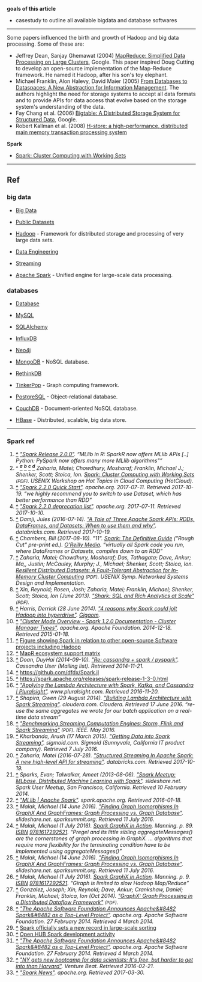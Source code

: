 **goals of this article**


* casestudy to outline all available bigdata and database softwares

------------------

<p>Some papers influenced the birth and growth of Hadoop and big data processing. Some of these are:</p>
<ul>
<li>Jeffrey Dean, Sanjay Ghemawat (2004) <a rel="nofollow" class="external text" href="https://www.usenix.org/legacy/publications/library/proceedings/osdi04/tech/full_papers/dean/dean_html/index.html">MapReduce: Simplified Data Processing on Large Clusters</a>, Google. This paper inspired Doug Cutting to develop an open-source implementation of the Map-Reduce framework. He named it Hadoop, after his son's toy elephant.</li>
<li>Michael Franklin, Alon Halevy, David Maier (2005) <a rel="nofollow" class="external text" href="http://www.eecs.berkeley.edu/~franklin/Papers/dataspaceSR.pdf">From Databases to Dataspaces: A New Abstraction for Information Management</a>. The authors highlight the need for storage systems to accept all data formats and to provide APIs for data access that evolve based on the storage system's understanding of the data.</li>
<li>Fay Chang et al. (2006) <a rel="nofollow" class="external text" href="http://static.googleusercontent.com/external_content/untrusted_dlcp/research.google.com/en/us/archive/bigtable-osdi06.pdf">Bigtable: A Distributed Storage System for Structured Data</a>, Google.</li>
<li>Robert Kallman et al. (2008) <a rel="nofollow" class="external text" href="http://www.vldb.org/pvldb/1/1454211.pdf">H-store: a high-performance, distributed main memory transaction processing system</a></li>
</ul>

**Spark**

* [Spark: Cluster Computing with Working Sets](https://amplab.cs.berkeley.edu/wp-content/uploads/2011/06/Spark-Cluster-Computing-with-Working-Sets.pdf)

----------------


## Ref

### big data


- [Big Data](https://github.com/onurakpolat/awesome-bigdata)
- [Public Datasets](https://github.com/caesar0301/awesome-public-datasets)

- [Hadoop](https://github.com/youngwookim/awesome-hadoop) - Framework for distributed storage and processing of very large data sets.
- [Data Engineering](https://github.com/igorbarinov/awesome-data-engineering)
- [Streaming](https://github.com/manuzhang/awesome-streaming)
- [Apache Spark](https://github.com/awesome-spark/awesome-spark) - Unified engine for large-scale data processing.

### databases


- [Database](https://github.com/numetriclabz/awesome-db)

- [MySQL](https://github.com/shlomi-noach/awesome-mysql/blob/gh-pages/index.md)
- [SQLAlchemy](https://github.com/dahlia/awesome-sqlalchemy)
- [InfluxDB](https://github.com/mark-rushakoff/awesome-influxdb)
- [Neo4j](https://github.com/neueda/awesome-neo4j)
- [MongoDB](https://github.com/ramnes/awesome-mongodb) - NoSQL database.
- [RethinkDB](https://github.com/d3viant0ne/awesome-rethinkdb)

- [TinkerPop](https://github.com/mohataher/awesome-tinkerpop) - Graph computing framework.
- [PostgreSQL](https://github.com/dhamaniasad/awesome-postgres) - Object-relational database.
- [CouchDB](https://github.com/quangv/awesome-couchdb) - Document-oriented NoSQL database.
- [HBase](https://github.com/rayokota/awesome-hbase) - Distributed, scalable, big data store.


-----------------

### Spark ref

<ol class="references">
<li id="cite_note-1"><span class="mw-cite-backlink"><b><a href="#cite_ref-1">^</a></b></span> <span class="reference-text"><cite class="citation web"><a rel="nofollow" class="external text" href="https://spark.apache.org/releases/spark-release-2-0-0.html">"Spark Release 2.0.0"</a>. <q>MLlib in R: SparkR now offers MLlib APIs [..] Python: PySpark now offers many more MLlib algorithms"</q></cite><span title="ctx_ver=Z39.88-2004&amp;rft_val_fmt=info%3Aofi%2Ffmt%3Akev%3Amtx%3Abook&amp;rft.genre=unknown&amp;rft.btitle=Spark+Release+2.0.0&amp;rft_id=https%3A%2F%2Fspark.apache.org%2Freleases%2Fspark-release-2-0-0.html&amp;rfr_id=info%3Asid%2Fen.wikipedia.org%3AApache+Spark" class="Z3988"><span style="display:none;">&#160;</span></span></span></li>
<li id="cite_note-hc10-2"><span class="mw-cite-backlink">^ <a href="#cite_ref-hc10_2-0"><sup><i><b>a</b></i></sup></a> <a href="#cite_ref-hc10_2-1"><sup><i><b>b</b></i></sup></a> <a href="#cite_ref-hc10_2-2"><sup><i><b>c</b></i></sup></a> <a href="#cite_ref-hc10_2-3"><sup><i><b>d</b></i></sup></a></span> <span class="reference-text"><cite class="citation conference">Zaharia, Matei; Chowdhury, Mosharaf; Franklin, Michael J.; Shenker, Scott; Stoica, Ion. <a rel="nofollow" class="external text" href="https://amplab.cs.berkeley.edu/wp-content/uploads/2011/06/Spark-Cluster-Computing-with-Working-Sets.pdf"><i>Spark: Cluster Computing with Working Sets</i></a> <span style="font-size:85%;">(PDF)</span>. USENIX Workshop on Hot Topics in Cloud Computing (HotCloud).</cite><span title="ctx_ver=Z39.88-2004&amp;rft_val_fmt=info%3Aofi%2Ffmt%3Akev%3Amtx%3Abook&amp;rft.genre=conference&amp;rft.btitle=Spark%3A+Cluster+Computing+with+Working+Sets&amp;rft.aulast=Zaharia&amp;rft.aufirst=Matei&amp;rft.au=Chowdhury%2C+Mosharaf&amp;rft.au=Franklin%2C+Michael+J.&amp;rft.au=Shenker%2C+Scott&amp;rft.au=Stoica%2C+Ion&amp;rft_id=https%3A%2F%2Famplab.cs.berkeley.edu%2Fwp-content%2Fuploads%2F2011%2F06%2FSpark-Cluster-Computing-with-Working-Sets.pdf&amp;rfr_id=info%3Asid%2Fen.wikipedia.org%3AApache+Spark" class="Z3988"><span style="display:none;">&#160;</span></span></span></li>
<li id="cite_note-3"><span class="mw-cite-backlink"><b><a href="#cite_ref-3">^</a></b></span> <span class="reference-text"><cite class="citation web"><a rel="nofollow" class="external text" href="https://spark.apache.org/docs/2.2.0/quick-start.html">"Spark 2.2.0 Quick Start"</a>. <i>apache.org</i>. 2017-07-11<span class="reference-accessdate">. Retrieved <span class="nowrap">2017-10-19</span></span>. <q>we highly recommend you to switch to use Dataset, which has better performance than RDD</q></cite><span title="ctx_ver=Z39.88-2004&amp;rft_val_fmt=info%3Aofi%2Ffmt%3Akev%3Amtx%3Ajournal&amp;rft.genre=unknown&amp;rft.jtitle=apache.org&amp;rft.atitle=Spark+2.2.0+Quick+Start&amp;rft.date=2017-07-11&amp;rft_id=https%3A%2F%2Fspark.apache.org%2Fdocs%2F2.2.0%2Fquick-start.html&amp;rfr_id=info%3Asid%2Fen.wikipedia.org%3AApache+Spark" class="Z3988"><span style="display:none;">&#160;</span></span></span></li>
<li id="cite_note-4"><span class="mw-cite-backlink"><b><a href="#cite_ref-4">^</a></b></span> <span class="reference-text"><cite class="citation web"><a rel="nofollow" class="external text" href="https://spark.apache.org/docs/2.2.0/api/scala/index.html#deprecated-list">"Spark 2.2.0 deprecation list"</a>. <i>apache.org</i>. 2017-07-11<span class="reference-accessdate">. Retrieved <span class="nowrap">2017-10-10</span></span>.</cite><span title="ctx_ver=Z39.88-2004&amp;rft_val_fmt=info%3Aofi%2Ffmt%3Akev%3Amtx%3Ajournal&amp;rft.genre=unknown&amp;rft.jtitle=apache.org&amp;rft.atitle=Spark+2.2.0+deprecation+list&amp;rft.date=2017-07-11&amp;rft_id=https%3A%2F%2Fspark.apache.org%2Fdocs%2F2.2.0%2Fapi%2Fscala%2Findex.html%23deprecated-list&amp;rfr_id=info%3Asid%2Fen.wikipedia.org%3AApache+Spark" class="Z3988"><span style="display:none;">&#160;</span></span></span></li>
<li id="cite_note-5"><span class="mw-cite-backlink"><b><a href="#cite_ref-5">^</a></b></span> <span class="reference-text"><cite class="citation web">Damji, Jules (2016-07-14). <a rel="nofollow" class="external text" href="https://databricks.com/blog/2016/07/14/a-tale-of-three-apache-spark-apis-rdds-dataframes-and-datasets.html">"A Tale of Three Apache Spark APIs: RDDs, DataFrames, and Datasets: When to use them and why"</a>. <i>databricks.com</i><span class="reference-accessdate">. Retrieved <span class="nowrap">2017-10-19</span></span>.</cite><span title="ctx_ver=Z39.88-2004&amp;rft_val_fmt=info%3Aofi%2Ffmt%3Akev%3Amtx%3Ajournal&amp;rft.genre=unknown&amp;rft.jtitle=databricks.com&amp;rft.atitle=A+Tale+of+Three+Apache+Spark+APIs%3A+RDDs%2C+DataFrames%2C+and+Datasets%3A+When+to+use+them+and+why&amp;rft.date=2016-07-14&amp;rft.aulast=Damji&amp;rft.aufirst=Jules&amp;rft_id=https%3A%2F%2Fdatabricks.com%2Fblog%2F2016%2F07%2F14%2Fa-tale-of-three-apache-spark-apis-rdds-dataframes-and-datasets.html&amp;rfr_id=info%3Asid%2Fen.wikipedia.org%3AApache+Spark" class="Z3988"><span style="display:none;">&#160;</span></span></span></li>
<li id="cite_note-6"><span class="mw-cite-backlink"><b><a href="#cite_ref-6">^</a></b></span> <span class="reference-text"><cite class="citation book">Chambers, Bill (2017-08-10). "11". <a rel="nofollow" class="external text" href="http://techbus.safaribooksonline.com/book/operating-systems-and-server-administration/apache/9781491912201/11dot-basic-rdd-operations/rdd_overview_html"><i>Spark: The Definitive Guide</i></a> ("Rough Cut" pre-print ed.). <a href="/wiki/O%27Reilly_Media" title="O'Reilly Media">O'Reilly Media</a>. <q>virtually all Spark code you run, where DataFrames or Datasets, compiles down to an RDD</q></cite><span title="ctx_ver=Z39.88-2004&amp;rft_val_fmt=info%3Aofi%2Ffmt%3Akev%3Amtx%3Abook&amp;rft.genre=bookitem&amp;rft.atitle=11&amp;rft.btitle=Spark%3A+The+Definitive+Guide&amp;rft.edition=%22Rough+Cut%22+pre-print&amp;rft.pub=O%27Reilly+Media&amp;rft.date=2017-08-10&amp;rft.aulast=Chambers&amp;rft.aufirst=Bill&amp;rft_id=http%3A%2F%2Ftechbus.safaribooksonline.com%2Fbook%2Foperating-systems-and-server-administration%2Fapache%2F9781491912201%2F11dot-basic-rdd-operations%2Frdd_overview_html&amp;rfr_id=info%3Asid%2Fen.wikipedia.org%3AApache+Spark" class="Z3988"><span style="display:none;">&#160;</span></span></span></li>
<li id="cite_note-7"><span class="mw-cite-backlink"><b><a href="#cite_ref-7">^</a></b></span> <span class="reference-text"><cite class="citation conference">Zaharia, Matei; Chowdhury, Mosharaf; Das, Tathagata; Dave, Ankur; Ma,, Justin; McCauley, Murphy; J., Michael; Shenker, Scott; Stoica, Ion. <a rel="nofollow" class="external text" href="https://www.usenix.org/system/files/conference/nsdi12/nsdi12-final138.pdf"><i>Resilient Distributed Datasets: A Fault-Tolerant Abstraction for In-Memory Cluster Computing</i></a> <span style="font-size:85%;">(PDF)</span>. USENIX Symp. Networked Systems Design and Implementation.</cite><span title="ctx_ver=Z39.88-2004&amp;rft_val_fmt=info%3Aofi%2Ffmt%3Akev%3Amtx%3Abook&amp;rft.genre=conference&amp;rft.btitle=Resilient+Distributed+Datasets%3A+A+Fault-Tolerant+Abstraction+for+In-Memory+Cluster+Computing&amp;rft.aulast=Zaharia&amp;rft.aufirst=Matei&amp;rft.au=Chowdhury%2C+Mosharaf&amp;rft.au=Das%2C+Tathagata&amp;rft.au=Dave%2C+Ankur&amp;rft.au=Ma%2C%2C+Justin&amp;rft.au=McCauley%2C+Murphy&amp;rft.au=J.%2C+Michael&amp;rft.au=Shenker%2C+Scott&amp;rft.au=Stoica%2C+Ion&amp;rft_id=https%3A%2F%2Fwww.usenix.org%2Fsystem%2Ffiles%2Fconference%2Fnsdi12%2Fnsdi12-final138.pdf&amp;rfr_id=info%3Asid%2Fen.wikipedia.org%3AApache+Spark" class="Z3988"><span style="display:none;">&#160;</span></span></span></li>
<li id="cite_note-8"><span class="mw-cite-backlink"><b><a href="#cite_ref-8">^</a></b></span> <span class="reference-text"><cite class="citation journal">Xin, Reynold; Rosen, Josh; Zaharia, Matei; Franklin, Michael; Shenker, Scott; Stoica, Ion (June 2013). <a rel="nofollow" class="external text" href="https://amplab.cs.berkeley.edu/wp-content/uploads/2013/02/shark_sigmod2013.pdf">"Shark: SQL and Rich Analytics at Scale"</a> <span style="font-size:85%;">(PDF)</span>.</cite><span title="ctx_ver=Z39.88-2004&amp;rft_val_fmt=info%3Aofi%2Ffmt%3Akev%3Amtx%3Ajournal&amp;rft.genre=article&amp;rft.atitle=Shark%3A+SQL+and+Rich+Analytics+at+Scale&amp;rft.date=2013-06&amp;rft.aulast=Xin&amp;rft.aufirst=Reynold&amp;rft.au=Rosen%2C+Josh&amp;rft.au=Zaharia%2C+Matei&amp;rft.au=Franklin%2C+Michael&amp;rft.au=Shenker%2C+Scott&amp;rft.au=Stoica%2C+Ion&amp;rft_id=https%3A%2F%2Famplab.cs.berkeley.edu%2Fwp-content%2Fuploads%2F2013%2F02%2Fshark_sigmod2013.pdf&amp;rfr_id=info%3Asid%2Fen.wikipedia.org%3AApache+Spark" class="Z3988"><span style="display:none;">&#160;</span></span></span></li>
<li id="cite_note-9"><span class="mw-cite-backlink"><b><a href="#cite_ref-9">^</a></b></span> <span class="reference-text"><cite class="citation web">Harris, Derrick (28 June 2014). <a rel="nofollow" class="external text" href="https://gigaom.com/2014/06/28/4-reasons-why-spark-could-jolt-hadoop-into-hyperdrive/">"4 reasons why Spark could jolt Hadoop into hyperdrive"</a>. <i><a href="/wiki/Gigaom" title="Gigaom">Gigaom</a></i>.</cite><span title="ctx_ver=Z39.88-2004&amp;rft_val_fmt=info%3Aofi%2Ffmt%3Akev%3Amtx%3Ajournal&amp;rft.genre=unknown&amp;rft.jtitle=Gigaom&amp;rft.atitle=4+reasons+why+Spark+could+jolt+Hadoop+into+hyperdrive&amp;rft.date=2014-06-28&amp;rft.aulast=Harris&amp;rft.aufirst=Derrick&amp;rft_id=https%3A%2F%2Fgigaom.com%2F2014%2F06%2F28%2F4-reasons-why-spark-could-jolt-hadoop-into-hyperdrive%2F&amp;rfr_id=info%3Asid%2Fen.wikipedia.org%3AApache+Spark" class="Z3988"><span style="display:none;">&#160;</span></span></span></li>
<li id="cite_note-10"><span class="mw-cite-backlink"><b><a href="#cite_ref-10">^</a></b></span> <span class="reference-text"><cite class="citation web"><a rel="nofollow" class="external text" href="https://spark.apache.org/docs/1.2.0/cluster-overview.html#cluster-manager-types">"Cluster Mode Overview - Spark 1.2.0 Documentation - Cluster Manager Types"</a>. <i>apache.org</i>. Apache Foundation. 2014-12-18<span class="reference-accessdate">. Retrieved <span class="nowrap">2015-01-18</span></span>.</cite><span title="ctx_ver=Z39.88-2004&amp;rft_val_fmt=info%3Aofi%2Ffmt%3Akev%3Amtx%3Ajournal&amp;rft.genre=unknown&amp;rft.jtitle=apache.org&amp;rft.atitle=Cluster+Mode+Overview+-+Spark+1.2.0+Documentation+-+Cluster+Manager+Types&amp;rft.date=2014-12-18&amp;rft_id=https%3A%2F%2Fspark.apache.org%2Fdocs%2F1.2.0%2Fcluster-overview.html%23cluster-manager-types&amp;rfr_id=info%3Asid%2Fen.wikipedia.org%3AApache+Spark" class="Z3988"><span style="display:none;">&#160;</span></span></span></li>
<li id="cite_note-11"><span class="mw-cite-backlink"><b><a href="#cite_ref-11">^</a></b></span> <span class="reference-text"><a rel="nofollow" class="external text" href="https://amplab.cs.berkeley.edu/software/">Figure showing Spark in relation to other open-source Software projects including Hadoop</a></span></li>
<li id="cite_note-12"><span class="mw-cite-backlink"><b><a href="#cite_ref-12">^</a></b></span> <span class="reference-text"><a rel="nofollow" class="external text" href="http://doc.mapr.com/display/MapR/Ecosystem+Support+Matrix">MapR ecosystem support matrix</a></span></li>
<li id="cite_note-13"><span class="mw-cite-backlink"><b><a href="#cite_ref-13">^</a></b></span> <span class="reference-text"><cite class="citation mailinglist">Doan, DuyHai (2014-09-10). <a rel="nofollow" class="external text" href="http://mail-archives.apache.org/mod_mbox/cassandra-user/201409.mbox/%3CCABNXB2DE5Apmvn1nNg79+VdPCSZiCsGdt=ZB4s4OF_5JzS60iA@mail.gmail.com%3E">"Re: cassandra + spark / pyspark"</a>. <i>Cassandra User</i> (Mailing list)<span class="reference-accessdate">. Retrieved <span class="nowrap">2014-11-21</span></span>.</cite><span title="ctx_ver=Z39.88-2004&amp;rft_val_fmt=info%3Aofi%2Ffmt%3Akev%3Amtx%3Abook&amp;rft.genre=unknown&amp;rft.btitle=Re%3A+cassandra+%2B+spark+%2F+pyspark&amp;rft.date=2014-09-10&amp;rft.aulast=Doan&amp;rft.aufirst=DuyHai&amp;rft_id=http%3A%2F%2Fmail-archives.apache.org%2Fmod_mbox%2Fcassandra-user%2F201409.mbox%2F%253CCABNXB2DE5Apmvn1nNg79%2BVdPCSZiCsGdt%3DZB4s4OF_5JzS60iA%40mail.gmail.com%253E&amp;rfr_id=info%3Asid%2Fen.wikipedia.org%3AApache+Spark" class="Z3988"><span style="display:none;">&#160;</span></span></span></li>
<li id="cite_note-14"><span class="mw-cite-backlink"><b><a href="#cite_ref-14">^</a></b></span> <span class="reference-text"><a rel="nofollow" class="external free" href="https://github.com/dfdx/Spark.jl">https://github.com/dfdx/Spark.jl</a></span></li>
<li id="cite_note-15"><span class="mw-cite-backlink"><b><a href="#cite_ref-15">^</a></b></span> <span class="reference-text"><a rel="nofollow" class="external free" href="https://spark.apache.org/releases/spark-release-1-3-0.html">https://spark.apache.org/releases/spark-release-1-3-0.html</a></span></li>
<li id="cite_note-17"><span class="mw-cite-backlink"><b><a href="#cite_ref-17">^</a></b></span> <span class="reference-text"><cite class="citation web"><a rel="nofollow" class="external text" href="https://www.pluralsight.com/courses/spark-kafka-cassandra-applying-lambda-architecture">"Applying the Lambda Architecture with Spark, Kafka, and Cassandra | Pluralsight"</a>. <i>www.pluralsight.com</i><span class="reference-accessdate">. Retrieved <span class="nowrap">2016-11-20</span></span>.</cite><span title="ctx_ver=Z39.88-2004&amp;rft_val_fmt=info%3Aofi%2Ffmt%3Akev%3Amtx%3Ajournal&amp;rft.genre=unknown&amp;rft.jtitle=www.pluralsight.com&amp;rft.atitle=Applying+the+Lambda+Architecture+with+Spark%2C+Kafka%2C+and+Cassandra+%7C+Pluralsight&amp;rft_id=https%3A%2F%2Fwww.pluralsight.com%2Fcourses%2Fspark-kafka-cassandra-applying-lambda-architecture&amp;rfr_id=info%3Asid%2Fen.wikipedia.org%3AApache+Spark" class="Z3988"><span style="display:none;">&#160;</span></span></span></li>
<li id="cite_note-18"><span class="mw-cite-backlink"><b><a href="#cite_ref-18">^</a></b></span> <span class="reference-text"><cite class="citation web">Shapira, Gwen (29 August 2014). <a rel="nofollow" class="external text" href="http://blog.cloudera.com/blog/2014/08/building-lambda-architecture-with-spark-streaming/">"Building Lambda Architecture with Spark Streaming"</a>. <i>cloudera.com</i>. Cloudera<span class="reference-accessdate">. Retrieved <span class="nowrap">17 June</span> 2016</span>. <q>re-use the same aggregates we wrote for our batch application on a real-time data stream</q></cite><span title="ctx_ver=Z39.88-2004&amp;rft_val_fmt=info%3Aofi%2Ffmt%3Akev%3Amtx%3Ajournal&amp;rft.genre=unknown&amp;rft.jtitle=cloudera.com&amp;rft.atitle=Building+Lambda+Architecture+with+Spark+Streaming&amp;rft.date=2014-08-29&amp;rft.aulast=Shapira&amp;rft.aufirst=Gwen&amp;rft_id=http%3A%2F%2Fblog.cloudera.com%2Fblog%2F2014%2F08%2Fbuilding-lambda-architecture-with-spark-streaming%2F&amp;rfr_id=info%3Asid%2Fen.wikipedia.org%3AApache+Spark" class="Z3988"><span style="display:none;">&#160;</span></span></span></li>
<li id="cite_note-19"><span class="mw-cite-backlink"><b><a href="#cite_ref-19">^</a></b></span> <span class="reference-text"><cite class="citation web"><a rel="nofollow" class="external text" href="http://ieeexplore.ieee.org/xpl/articleDetails.jsp?arnumber=7530084">"Benchmarking Streaming Computation Engines: Storm, Flink and Spark Streaming"</a> <span style="font-size:85%;">(PDF)</span>. IEEE. May 2016.</cite><span title="ctx_ver=Z39.88-2004&amp;rft_val_fmt=info%3Aofi%2Ffmt%3Akev%3Amtx%3Abook&amp;rft.genre=unknown&amp;rft.btitle=Benchmarking+Streaming+Computation+Engines%3A+Storm%2C+Flink+and+Spark+Streaming&amp;rft.pub=IEEE&amp;rft.date=2016-05&amp;rft_id=http%3A%2F%2Fieeexplore.ieee.org%2Fxpl%2FarticleDetails.jsp%3Farnumber%3D7530084&amp;rfr_id=info%3Asid%2Fen.wikipedia.org%3AApache+Spark" class="Z3988"><span style="display:none;">&#160;</span></span></span></li>
<li id="cite_note-20"><span class="mw-cite-backlink"><b><a href="#cite_ref-20">^</a></b></span> <span class="reference-text"><cite class="citation web">Kharbanda, Arush (17 March 2015). <a rel="nofollow" class="external text" href="https://www.sigmoid.com/getting-data-into-spark-streaming/">"Getting Data into Spark Streaming"</a>. <i>sigmoid.com</i>. Sigmoid (Sunnyvale, California IT product company)<span class="reference-accessdate">. Retrieved <span class="nowrap">7 July</span> 2016</span>.</cite><span title="ctx_ver=Z39.88-2004&amp;rft_val_fmt=info%3Aofi%2Ffmt%3Akev%3Amtx%3Ajournal&amp;rft.genre=unknown&amp;rft.jtitle=sigmoid.com&amp;rft.atitle=Getting+Data+into+Spark+Streaming&amp;rft.date=2015-03-17&amp;rft.aulast=Kharbanda&amp;rft.aufirst=Arush&amp;rft_id=https%3A%2F%2Fwww.sigmoid.com%2Fgetting-data-into-spark-streaming%2F&amp;rfr_id=info%3Asid%2Fen.wikipedia.org%3AApache+Spark" class="Z3988"><span style="display:none;">&#160;</span></span></span></li>
<li id="cite_note-21"><span class="mw-cite-backlink"><b><a href="#cite_ref-21">^</a></b></span> <span class="reference-text"><cite class="citation web">Zaharia, Matei (2016-07-28). <a rel="nofollow" class="external text" href="https://databricks.com/blog/2016/07/28/structured-streaming-in-apache-spark.html">"Structured Streaming In Apache Spark: A new high-level API for streaming"</a>. <i>databricks.com</i><span class="reference-accessdate">. Retrieved <span class="nowrap">2017-10-19</span></span>.</cite><span title="ctx_ver=Z39.88-2004&amp;rft_val_fmt=info%3Aofi%2Ffmt%3Akev%3Amtx%3Ajournal&amp;rft.genre=unknown&amp;rft.jtitle=databricks.com&amp;rft.atitle=Structured+Streaming+In+Apache+Spark%3A+A+new+high-level+API+for+streaming&amp;rft.date=2016-07-28&amp;rft.aulast=Zaharia&amp;rft.aufirst=Matei&amp;rft_id=https%3A%2F%2Fdatabricks.com%2Fblog%2F2016%2F07%2F28%2Fstructured-streaming-in-apache-spark.html&amp;rfr_id=info%3Asid%2Fen.wikipedia.org%3AApache+Spark" class="Z3988"><span style="display:none;">&#160;</span></span></span></li>
<li id="cite_note-22"><span class="mw-cite-backlink"><b><a href="#cite_ref-22">^</a></b></span> <span class="reference-text"><cite class="citation web">Sparks, Evan; Talwalkar, Ameet (2013-08-06). <a rel="nofollow" class="external text" href="http://www.slideshare.net/chaochen5496/mlllib-sparkmeetup8613finalreduced/68">"Spark Meetup: MLbase, Distributed Machine Learning with Spark"</a>. <i>slideshare.net</i>. Spark User Meetup, San Francisco, California<span class="reference-accessdate">. Retrieved <span class="nowrap">10 February</span> 2014</span>.</cite><span title="ctx_ver=Z39.88-2004&amp;rft_val_fmt=info%3Aofi%2Ffmt%3Akev%3Amtx%3Ajournal&amp;rft.genre=unknown&amp;rft.jtitle=slideshare.net&amp;rft.atitle=Spark+Meetup%3A+MLbase%2C+Distributed+Machine+Learning+with+Spark&amp;rft.date=2013-08-06&amp;rft.aulast=Sparks&amp;rft.aufirst=Evan&amp;rft.au=Talwalkar%2C+Ameet&amp;rft_id=http%3A%2F%2Fwww.slideshare.net%2Fchaochen5496%2Fmlllib-sparkmeetup8613finalreduced%2F68&amp;rfr_id=info%3Asid%2Fen.wikipedia.org%3AApache+Spark" class="Z3988"><span style="display:none;">&#160;</span></span></span></li>
<li id="cite_note-23"><span class="mw-cite-backlink"><b><a href="#cite_ref-23">^</a></b></span> <span class="reference-text"><cite class="citation web"><a rel="nofollow" class="external text" href="http://spark.apache.org/mllib/">"MLlib | Apache Spark"</a>. <i>spark.apache.org</i><span class="reference-accessdate">. Retrieved <span class="nowrap">2016-01-18</span></span>.</cite><span title="ctx_ver=Z39.88-2004&amp;rft_val_fmt=info%3Aofi%2Ffmt%3Akev%3Amtx%3Ajournal&amp;rft.genre=unknown&amp;rft.jtitle=spark.apache.org&amp;rft.atitle=MLlib+%7C+Apache+Spark&amp;rft_id=http%3A%2F%2Fspark.apache.org%2Fmllib%2F&amp;rfr_id=info%3Asid%2Fen.wikipedia.org%3AApache+Spark" class="Z3988"><span style="display:none;">&#160;</span></span></span></li>
<li id="cite_note-24"><span class="mw-cite-backlink"><b><a href="#cite_ref-24">^</a></b></span> <span class="reference-text"><cite class="citation web">Malak, Michael (14 June 2016). <a rel="nofollow" class="external text" href="http://www.slideshare.net/SparkSummit/finding-graph-isomorphisms-in-graphx-and-graphframes/11">"Finding Graph Isomorphisms In GraphX And GraphFrames: Graph Processing vs. Graph Database"</a>. <i>slideshare.net</i>. sparksummit.org<span class="reference-accessdate">. Retrieved <span class="nowrap">11 July</span> 2016</span>.</cite><span title="ctx_ver=Z39.88-2004&amp;rft_val_fmt=info%3Aofi%2Ffmt%3Akev%3Amtx%3Ajournal&amp;rft.genre=unknown&amp;rft.jtitle=slideshare.net&amp;rft.atitle=Finding+Graph+Isomorphisms+In+GraphX+And+GraphFrames%3A+Graph+Processing+vs.+Graph+Database&amp;rft.date=2016-06-14&amp;rft.aulast=Malak&amp;rft.aufirst=Michael&amp;rft_id=http%3A%2F%2Fwww.slideshare.net%2FSparkSummit%2Ffinding-graph-isomorphisms-in-graphx-and-graphframes%2F11&amp;rfr_id=info%3Asid%2Fen.wikipedia.org%3AApache+Spark" class="Z3988"><span style="display:none;">&#160;</span></span></span></li>
<li id="cite_note-25"><span class="mw-cite-backlink"><b><a href="#cite_ref-25">^</a></b></span> <span class="reference-text"><cite class="citation book">Malak, Michael (1 July 2016). <a rel="nofollow" class="external text" href="https://books.google.com/books?id=8XcPjwEACAAJ"><i>Spark GraphX in Action</i></a>. Manning. p.&#160;89. <a href="/wiki/International_Standard_Book_Number" title="International Standard Book Number">ISBN</a>&#160;<a href="/wiki/Special:BookSources/9781617292521" title="Special:BookSources/9781617292521">9781617292521</a>. <q>Pregel and its little sibling aggregateMessages() are the cornerstones of graph processing in GraphX. ... algorithms that require more flexibility for the terminating condition have to be implemented using aggregateMessages()</q></cite><span title="ctx_ver=Z39.88-2004&amp;rft_val_fmt=info%3Aofi%2Ffmt%3Akev%3Amtx%3Abook&amp;rft.genre=book&amp;rft.btitle=Spark+GraphX+in+Action&amp;rft.pages=89&amp;rft.pub=Manning&amp;rft.date=2016-07-01&amp;rft.isbn=9781617292521&amp;rft.aulast=Malak&amp;rft.aufirst=Michael&amp;rft_id=https%3A%2F%2Fbooks.google.com%2Fbooks%3Fid%3D8XcPjwEACAAJ&amp;rfr_id=info%3Asid%2Fen.wikipedia.org%3AApache+Spark" class="Z3988"><span style="display:none;">&#160;</span></span></span></li>
<li id="cite_note-26"><span class="mw-cite-backlink"><b><a href="#cite_ref-26">^</a></b></span> <span class="reference-text"><cite class="citation web">Malak, Michael (14 June 2016). <a rel="nofollow" class="external text" href="http://www.slideshare.net/SparkSummit/finding-graph-isomorphisms-in-graphx-and-graphframes/15">"Finding Graph Isomorphisms In GraphX And GraphFrames: Graph Processing vs. Graph Database"</a>. <i>slideshare.net</i>. sparksummit.org<span class="reference-accessdate">. Retrieved <span class="nowrap">11 July</span> 2016</span>.</cite><span title="ctx_ver=Z39.88-2004&amp;rft_val_fmt=info%3Aofi%2Ffmt%3Akev%3Amtx%3Ajournal&amp;rft.genre=unknown&amp;rft.jtitle=slideshare.net&amp;rft.atitle=Finding+Graph+Isomorphisms+In+GraphX+And+GraphFrames%3A+Graph+Processing+vs.+Graph+Database&amp;rft.date=2016-06-14&amp;rft.aulast=Malak&amp;rft.aufirst=Michael&amp;rft_id=http%3A%2F%2Fwww.slideshare.net%2FSparkSummit%2Ffinding-graph-isomorphisms-in-graphx-and-graphframes%2F15&amp;rfr_id=info%3Asid%2Fen.wikipedia.org%3AApache+Spark" class="Z3988"><span style="display:none;">&#160;</span></span></span></li>
<li id="cite_note-27"><span class="mw-cite-backlink"><b><a href="#cite_ref-27">^</a></b></span> <span class="reference-text"><cite class="citation book">Malak, Michael (1 July 2016). <a rel="nofollow" class="external text" href="https://books.google.com/books?id=8XcPjwEACAAJ"><i>Spark GraphX in Action</i></a>. Manning. p.&#160;9. <a href="/wiki/International_Standard_Book_Number" title="International Standard Book Number">ISBN</a>&#160;<a href="/wiki/Special:BookSources/9781617292521" title="Special:BookSources/9781617292521">9781617292521</a>. <q>Giraph is limited to slow Hadoop Map/Reduce</q></cite><span title="ctx_ver=Z39.88-2004&amp;rft_val_fmt=info%3Aofi%2Ffmt%3Akev%3Amtx%3Abook&amp;rft.genre=book&amp;rft.btitle=Spark+GraphX+in+Action&amp;rft.pages=9&amp;rft.pub=Manning&amp;rft.date=2016-07-01&amp;rft.isbn=9781617292521&amp;rft.aulast=Malak&amp;rft.aufirst=Michael&amp;rft_id=https%3A%2F%2Fbooks.google.com%2Fbooks%3Fid%3D8XcPjwEACAAJ&amp;rfr_id=info%3Asid%2Fen.wikipedia.org%3AApache+Spark" class="Z3988"><span style="display:none;">&#160;</span></span></span></li>
<li id="cite_note-28"><span class="mw-cite-backlink"><b><a href="#cite_ref-28">^</a></b></span> <span class="reference-text"><cite class="citation journal">Gonzalez, Joseph; Xin, Reynold; Dave, Ankur; Crankshaw, Daniel; Franklin, Michael; Stoica, Ion (Oct 2014). <a rel="nofollow" class="external text" href="https://www.usenix.org/system/files/conference/osdi14/osdi14-paper-gonzalez.pdf">"GraphX: Graph Processing in a Distributed Dataflow Framework"</a> <span style="font-size:85%;">(PDF)</span>.</cite><span title="ctx_ver=Z39.88-2004&amp;rft_val_fmt=info%3Aofi%2Ffmt%3Akev%3Amtx%3Ajournal&amp;rft.genre=article&amp;rft.atitle=GraphX%3A+Graph+Processing+in+a+Distributed+Dataflow+Framework&amp;rft.date=2014-10&amp;rft.aulast=Gonzalez&amp;rft.aufirst=Joseph&amp;rft.au=Xin%2C+Reynold&amp;rft.au=Dave%2C+Ankur&amp;rft.au=Crankshaw%2C+Daniel&amp;rft.au=Franklin%2C+Michael&amp;rft.au=Stoica%2C+Ion&amp;rft_id=https%3A%2F%2Fwww.usenix.org%2Fsystem%2Ffiles%2Fconference%2Fosdi14%2Fosdi14-paper-gonzalez.pdf&amp;rfr_id=info%3Asid%2Fen.wikipedia.org%3AApache+Spark" class="Z3988"><span style="display:none;">&#160;</span></span></span></li>
<li id="cite_note-29"><span class="mw-cite-backlink"><b><a href="#cite_ref-29">^</a></b></span> <span class="reference-text"><cite class="citation web"><a rel="nofollow" class="external text" href="https://blogs.apache.org/foundation/entry/the_apache_software_foundation_announces50">"The Apache Software Foundation Announces Apache&amp;#8482 Spark&amp;#8482 as a Top-Level Project"</a>. <i>apache.org</i>. Apache Software Foundation. 27 February 2014<span class="reference-accessdate">. Retrieved <span class="nowrap">4 March</span> 2014</span>.</cite><span title="ctx_ver=Z39.88-2004&amp;rft_val_fmt=info%3Aofi%2Ffmt%3Akev%3Amtx%3Ajournal&amp;rft.genre=unknown&amp;rft.jtitle=apache.org&amp;rft.atitle=The+Apache+Software+Foundation+Announces+Apache%26%238482+Spark%26%238482+as+a+Top-Level+Project&amp;rft.date=2014-02-27&amp;rft_id=https%3A%2F%2Fblogs.apache.org%2Ffoundation%2Fentry%2Fthe_apache_software_foundation_announces50&amp;rfr_id=info%3Asid%2Fen.wikipedia.org%3AApache+Spark" class="Z3988"><span style="display:none;">&#160;</span></span></span></li>
<li id="cite_note-30"><span class="mw-cite-backlink"><b><a href="#cite_ref-30">^</a></b></span> <span class="reference-text"><a rel="nofollow" class="external text" href="http://databricks.com/blog/2014/11/05/spark-officially-sets-a-new-record-in-large-scale-sorting.html">Spark officially sets a new record in large-scale sorting</a></span></li>
<li id="cite_note-31"><span class="mw-cite-backlink"><b><a href="#cite_ref-31">^</a></b></span> <span class="reference-text"><a rel="nofollow" class="external text" href="https://www.openhub.net/p/apache-spark">Open HUB Spark development activity</a></span></li>
<li id="cite_note-32"><span class="mw-cite-backlink"><b><a href="#cite_ref-32">^</a></b></span> <span class="reference-text"><cite class="citation web"><a rel="nofollow" class="external text" href="https://blogs.apache.org/foundation/entry/the_apache_software_foundation_announces50">"The Apache Software Foundation Announces Apache&amp;#8482 Spark&amp;#8482 as a Top-Level Project"</a>. <i>apache.org</i>. Apache Software Foundation. 27 February 2014<span class="reference-accessdate">. Retrieved <span class="nowrap">4 March</span> 2014</span>.</cite><span title="ctx_ver=Z39.88-2004&amp;rft_val_fmt=info%3Aofi%2Ffmt%3Akev%3Amtx%3Ajournal&amp;rft.genre=unknown&amp;rft.jtitle=apache.org&amp;rft.atitle=The+Apache+Software+Foundation+Announces+Apache%26%238482+Spark%26%238482+as+a+Top-Level+Project&amp;rft.date=2014-02-27&amp;rft_id=https%3A%2F%2Fblogs.apache.org%2Ffoundation%2Fentry%2Fthe_apache_software_foundation_announces50&amp;rfr_id=info%3Asid%2Fen.wikipedia.org%3AApache+Spark" class="Z3988"><span style="display:none;">&#160;</span></span></span></li>
<li id="cite_note-33"><span class="mw-cite-backlink"><b><a href="#cite_ref-33">^</a></b></span> <span class="reference-text"><cite class="citation news"><a rel="nofollow" class="external text" href="https://venturebeat.com/2014/04/15/ny-gets-new-bootcamp-for-data-scientists-its-free-but-harder-to-get-into-than-harvard/">"NY gets new bootcamp for data scientists: It's free, but harder to get into than Harvard"</a>. <i>Venture Beat</i><span class="reference-accessdate">. Retrieved <span class="nowrap">2016-02-21</span></span>.</cite><span title="ctx_ver=Z39.88-2004&amp;rft_val_fmt=info%3Aofi%2Ffmt%3Akev%3Amtx%3Ajournal&amp;rft.genre=article&amp;rft.jtitle=Venture+Beat&amp;rft.atitle=NY+gets+new+bootcamp+for+data+scientists%3A+It%E2%80%99s+free%2C+but+harder+to+get+into+than+Harvard&amp;rft_id=https%3A%2F%2Fventurebeat.com%2F2014%2F04%2F15%2Fny-gets-new-bootcamp-for-data-scientists-its-free-but-harder-to-get-into-than-harvard%2F&amp;rfr_id=info%3Asid%2Fen.wikipedia.org%3AApache+Spark" class="Z3988"><span style="display:none;">&#160;</span></span></span></li>
<li id="cite_note-34"><span class="mw-cite-backlink"><b><a href="#cite_ref-34">^</a></b></span> <span class="reference-text"><cite class="citation web"><a rel="nofollow" class="external text" href="http://spark.apache.org/news/">"Spark News"</a>. <i>apache.org</i><span class="reference-accessdate">. Retrieved <span class="nowrap">2017-03-30</span></span>.</cite><span title="ctx_ver=Z39.88-2004&amp;rft_val_fmt=info%3Aofi%2Ffmt%3Akev%3Amtx%3Ajournal&amp;rft.genre=unknown&amp;rft.jtitle=apache.org&amp;rft.atitle=Spark+News&amp;rft_id=http%3A%2F%2Fspark.apache.org%2Fnews%2F&amp;rfr_id=info%3Asid%2Fen.wikipedia.org%3AApache+Spark" class="Z3988"><span style="display:none;">&#160;</span></span></span></li>
</ol>
